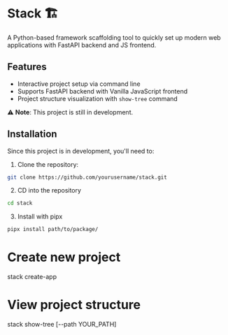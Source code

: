 # Stack 🏗️

A Python-based framework scaffolding tool to quickly set up modern web applications with FastAPI backend and JS frontend.

## Features

- Interactive project setup via command line
- Supports FastAPI backend with Vanilla JavaScript frontend
- Project structure visualization with `show-tree` command


⚠️ **Note**: This project is still in development.

## Installation

Since this project is in development, you'll need to:

1. Clone the repository:
```bash
git clone https://github.com/yourusername/stack.git
```

2. CD into the repository
```bash
cd stack
```

3. Install with pipx
```bash
pipx install path/to/package/
```

# Create new project
stack create-app

# View project structure
stack show-tree [--path YOUR_PATH]